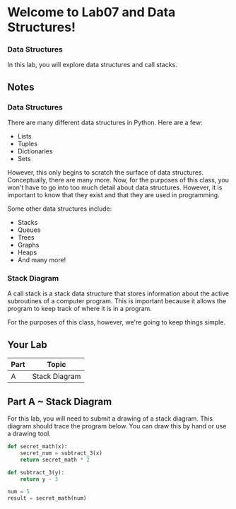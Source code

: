 # Welcome to Lab07 and Data Structures!

### Data Structures

In this lab, you will explore data structures and call stacks.

## Notes 

### Data Structures
There are many different data structures in Python. Here are a few:
- Lists
- Tuples
- Dictionaries
- Sets

However, this only begins to scratch the surface of data structures. Conceptually, there are many more. Now, for the purposes of this class, you won't have to go into too much detail about data structures. However, it is important to know that they exist and that they are used in programming.

Some other data structures include:
- Stacks
- Queues
- Trees
- Graphs
- Heaps
- And many more!

### Stack Diagram
A call stack is a stack data structure that stores information about the active subroutines of a computer program. This is important because it allows the program to keep track of where it is in a program.

For the purposes of this class, however, we're going to keep things simple.

## Your Lab

|Part | Topic |
| --- | --- |
|A | Stack Diagram |


## Part A ~ **Stack Diagram**

For this lab, you will need to submit a drawing of a stack diagram. This diagram should trace the program below. You can draw this by hand or use a drawing tool. 

```python
def secret_math(x):
    secret_num = subtract_3(x)
    return secret_math * 2

def subtract_3(y):
    return y - 3

num = 5
result = secret_math(num)
```
